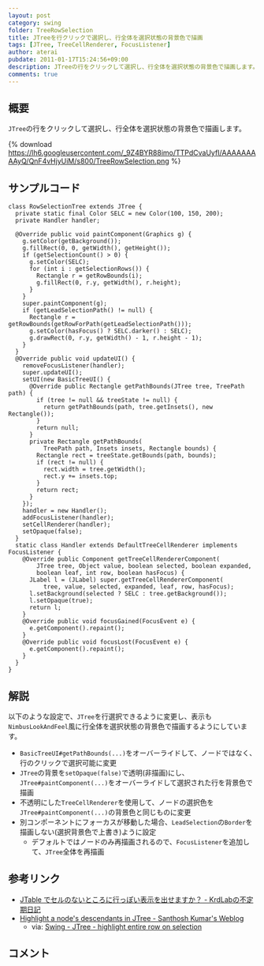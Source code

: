 ```yaml
---
layout: post
category: swing
folder: TreeRowSelection
title: JTreeを行クリックで選択し、行全体を選択状態の背景色で描画
tags: [JTree, TreeCellRenderer, FocusListener]
author: aterai
pubdate: 2011-01-17T15:24:56+09:00
description: JTreeの行をクリックして選択し、行全体を選択状態の背景色で描画します。
comments: true
---
```

## 概要
`JTree`の行をクリックして選択し、行全体を選択状態の背景色で描画します。

{% download https://lh6.googleusercontent.com/_9Z4BYR88imo/TTPdCvaUyfI/AAAAAAAAAyQ/QnF4vHjyUiM/s800/TreeRowSelection.png %}

## サンプルコード
<pre class="prettyprint"><code>class RowSelectionTree extends JTree {
  private static final Color SELC = new Color(100, 150, 200);
  private Handler handler;

  @Override public void paintComponent(Graphics g) {
    g.setColor(getBackground());
    g.fillRect(0, 0, getWidth(), getHeight());
    if (getSelectionCount() &gt; 0) {
      g.setColor(SELC);
      for (int i : getSelectionRows()) {
        Rectangle r = getRowBounds(i);
        g.fillRect(0, r.y, getWidth(), r.height);
      }
    }
    super.paintComponent(g);
    if (getLeadSelectionPath() != null) {
      Rectangle r = getRowBounds(getRowForPath(getLeadSelectionPath()));
      g.setColor(hasFocus() ? SELC.darker() : SELC);
      g.drawRect(0, r.y, getWidth() - 1, r.height - 1);
    }
  }
  @Override public void updateUI() {
    removeFocusListener(handler);
    super.updateUI();
    setUI(new BasicTreeUI() {
      @Override public Rectangle getPathBounds(JTree tree, TreePath path) {
        if (tree != null &amp;&amp; treeState != null) {
          return getPathBounds(path, tree.getInsets(), new Rectangle());
        }
        return null;
      }
      private Rectangle getPathBounds(
          TreePath path, Insets insets, Rectangle bounds) {
        Rectangle rect = treeState.getBounds(path, bounds);
        if (rect != null) {
          rect.width = tree.getWidth();
          rect.y += insets.top;
        }
        return rect;
      }
    });
    handler = new Handler();
    addFocusListener(handler);
    setCellRenderer(handler);
    setOpaque(false);
  }
  static class Handler extends DefaultTreeCellRenderer implements FocusListener {
    @Override public Component getTreeCellRendererComponent(
        JTree tree, Object value, boolean selected, boolean expanded,
        boolean leaf, int row, boolean hasFocus) {
      JLabel l = (JLabel) super.getTreeCellRendererComponent(
          tree, value, selected, expanded, leaf, row, hasFocus);
      l.setBackground(selected ? SELC : tree.getBackground());
      l.setOpaque(true);
      return l;
    }
    @Override public void focusGained(FocusEvent e) {
      e.getComponent().repaint();
    }
    @Override public void focusLost(FocusEvent e) {
      e.getComponent().repaint();
    }
  }
}
</code></pre>

## 解説
以下のような設定で、`JTree`を行選択できるように変更し、表示も`NimbusLookAndFeel`風に行全体を選択状態の背景色で描画するようにしています。

- `BasicTreeUI#getPathBounds(...)`をオーバーライドして、ノードではなく、行のクリックで選択可能に変更
- `JTree`の背景を`setOpaque(false)`で透明(非描画)にし、`JTree#paintComponent(...)`をオーバーライドして選択された行を背景色で描画
- 不透明にした`TreeCellRenderer`を使用して、ノードの選択色を`JTree#paintComponent(...)`の背景色と同じものに変更
- 別コンポーネントにフォーカスが移動した場合、`LeadSelection`の`Border`を描画しない(選択背景色で上書き)ように設定
    - デフォルトではノードのみ再描画されるので、`FocusListener`を追加して、`JTree`全体を再描画

<!-- dummy comment line for breaking list -->

## 参考リンク
- [JTable でセルのないところに行っぽい表示を出せますか？ - KrdLabの不定期日記](http://d.hatena.ne.jp/KrdLab/20071209/1197143960)
- [Highlight a node's descendants in JTree - Santhosh Kumar's Weblog](http://jroller.com/santhosh/entry/highlight_a_node_s_descendants)
    - via: [Swing - JTree - highlight entire row on selection](https://forums.oracle.com/thread/2160338)

<!-- dummy comment line for breaking list -->

## コメント
